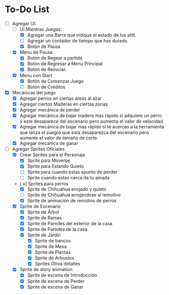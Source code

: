 # To-Do List

- [ ] Agregar UI:
  - [ ] UI Mientras Juegas:
    - [x] Agregar una Barra que indique el estado de los stilt.
    - [ ] Agregar un contador de tiempo que has durado.
    - [x] Botón de Pausa
  - [x] Menu de Pausa
    - [x] Botón de Regear a partida
    - [x] Botón de Regresar a Menu Principal
    - [x] Botón de Reiniciar.
  - [x] Menu con Start
    - [x] Botón de Comenzar Juego
    - [ ] Botón de Créditos
- [x] Mecánicas del juego
  - [x] Agregar perros en ciertas areas al azar
  - [x] Agregar ciertos Maderas en ciertas zonas
  - [x] Agregar mecánica de perder
  - [x] Agregar mecánica de bajar madera mas rápido si adquiere un perro y este desaparece del escenario pero aumenta el valor de velocidad.
  - [x] Agregar mecánica de bajar mas rápido si te acercas a la herramienta que lanza el suegro que esta desaparezca del escenario pero aumente el valor de tamaño de corte.
  - [x] Agregar mecanica de ganar
- [ ] Agregar Sprites Oficiales
  - [x] Crear Sprites para el Personaje
    - [x] Sprite para Moverse
    - [x] Sprite para Estando Quieto
    - [ ] Sprite para cuando estas apunto de perder
    - [ ] Sprite cuando estas cerca de tu amada
  - [ x] Sprites para perros
    - [x] Sprite de Chihuahua enojado y quieto
    - [ ] Sprite de Chihuahua arrojándose al remolino
    - [x] Sprite de animación de remolino de perros
  - [x] Sprite de Escenario
    - [x] Sprite de Árbol
    - [x] Sprite de Ramas
    - [x] Sprite de Paredes del exterior de la casa
    - [x] Sprite de Paredes de la casa
    - [x] Sprite de Jardín
      - [x] Sprite de bancos
      - [x] Sprite de Mesa
      - [x] Sprite de Plantas
      - [x] Sprite de Arbustos
      - [x] Sprites Otros detalles
  - [x] Sprite de story animation
    - [x] Sprite de escena de Introducción
    - [x] Sprite de escena de Perder
    - [x] Sprite de escena de Ganar